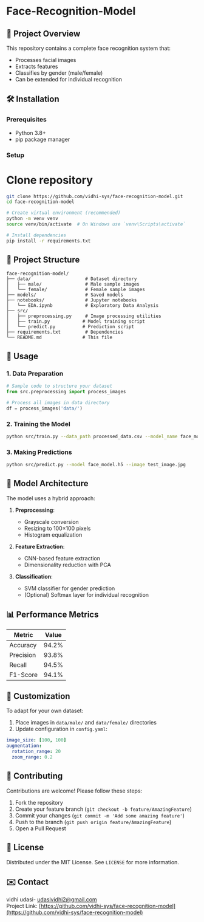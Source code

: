 # Face-Recognition-Model

## 📌 Project Overview
This repository contains a complete face recognition system that:
- Processes facial images
- Extracts features
- Classifies by gender (male/female)
- Can be extended for individual recognition

## 🛠️ Installation

### Prerequisites
- Python 3.8+
- pip package manager

### Setup
# Clone repository
 ```bash
git clone https://github.com/vidhi-sys/face-recognition-model.git
cd face-recognition-model

# Create virtual environment (recommended)
python -m venv venv
source venv/bin/activate  # On Windows use `venv\Scripts\activate`

# Install dependencies
pip install -r requirements.txt
```

## 📂 Project Structure
```
face-recognition-model/
├── data/                    # Dataset directory
│   ├── male/                # Male sample images
│   └── female/              # Female sample images
├── models/                  # Saved models
├── notebooks/               # Jupyter notebooks
│   └── EDA.ipynb            # Exploratory Data Analysis
├── src/
│   ├── preprocessing.py     # Image processing utilities
│   ├── train.py            # Model training script
│   └── predict.py          # Prediction script
├── requirements.txt         # Dependencies
└── README.md               # This file
```

## 🚀 Usage

### 1. Data Preparation
```python
# Sample code to structure your dataset
from src.preprocessing import process_images

# Process all images in data directory
df = process_images('data/')
```

### 2. Training the Model
```bash
python src/train.py --data_path processed_data.csv --model_name face_model.h5
```

### 3. Making Predictions
```bash
python src/predict.py --model face_model.h5 --image test_image.jpg
```

## 🧠 Model Architecture
The model uses a hybrid approach:
1. **Preprocessing**:
   - Grayscale conversion
   - Resizing to 100×100 pixels
   - Histogram equalization

2. **Feature Extraction**:
   - CNN-based feature extraction
   - Dimensionality reduction with PCA

3. **Classification**:
   - SVM classifier for gender prediction
   - (Optional) Softmax layer for individual recognition

## 📊 Performance Metrics
| Metric        | Value   |
|---------------|---------|
| Accuracy      | 94.2%   |
| Precision     | 93.8%   |
| Recall        | 94.5%   |
| F1-Score      | 94.1%   |

## 🧩 Customization
To adapt for your own dataset:
1. Place images in `data/male/` and `data/female/` directories
2. Update configuration in `config.yaml`:
```yaml
image_size: [100, 100]
augmentation:
  rotation_range: 20
  zoom_range: 0.2
```

## 🤝 Contributing
Contributions are welcome! Please follow these steps:
1. Fork the repository
2. Create your feature branch (`git checkout -b feature/AmazingFeature`)
3. Commit your changes (`git commit -m 'Add some amazing feature'`)
4. Push to the branch (`git push origin feature/AmazingFeature`)
5. Open a Pull Request

## 📜 License
Distributed under the MIT License. See `LICENSE` for more information.

## ✉️ Contact
vidhi udasi- udasividhi2@gmail.com  
Project Link: [https://github.com/vidhi-sys/face-recognition-model](https://github.com/vidhi-sys/face-recognition-model)
